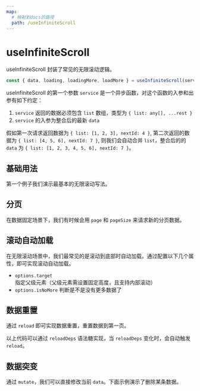 ```yaml
---
map:
  # 映射到docs的路径
  path: /useInfiniteScroll
---
```


# useInfiniteScroll

useInfiniteScroll 封装了常见的无限滚动逻辑。


```ts
const { data, loading, loadingMore, loadMore } = useInfiniteScroll(service);
```

useInfiniteScroll 的第一个参数 `service` 是一个异步函数，对这个函数的入参和出参有如下约定：

1. `service` 返回的数据必须包含 `list` 数组，类型为 `{ list: any[], ...rest }`
2. `service` 的入参为整合后的最新 `data`

假如第一次请求返回数据为 `{ list: [1, 2, 3], nextId: 4 }`, 第二次返回的数据为 `{ list: [4, 5, 6], nextId: 7 }`, 则我们会自动合并 `list`，整合后的的 `data` 为 `{ list: [1, 2, 3, 4, 5, 6], nextId: 7 }`。

## 基础用法

第一个例子我们演示最基本的无限滚动写法。

<demo src="./demo/demo.vue"
  language="vue"
  title="基本用法"
  desc="">
</demo>

## 分页

在数据固定场景下，我们有时候会用 `page` 和 `pageSize` 来请求新的分页数据。

<demo src="./demo/demo1.vue"
  language="vue"
  title="分页"
  desc="">
</demo>

## 滚动自动加载

在无限滚动场景中，我们最常见的是滚动到底部时自动加载。通过配置以下几个属性，即可实现滚动自动加载。

- `options.target` 指定父级元素（父级元素需设置固定高度，且支持内部滚动）
- `options.isNoMore` 判断是不是没有更多数据了

<demo src="./demo/demo2.vue"
  language="vue"
  title="滚动自动加载"
  desc="">
</demo>

## 数据重置

通过 `reload` 即可实现数据重置，重置数据到第一页。

<demo src="./demo/demo3.vue"
  language="vue"
  title="reload 数据重置"
  desc="">
</demo>

以上代码可以通过 `reloadDeps` 语法糖实现，当 `reloadDeps` 变化时，会自动触发 `reload`。


## 数据突变

通过 `mutate`，我们可以直接修改当前 `data`。下面示例演示了删除某条数据。

<demo src="./demo/demo4.vue"
  language="vue"
  title="mutate 数据突变"
  desc="">
</demo>
